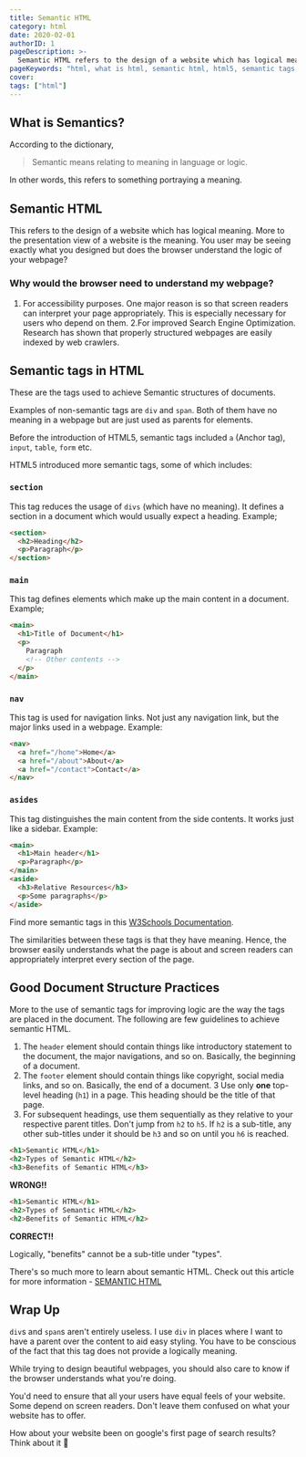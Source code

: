 ```yaml
---
title: Semantic HTML
category: html
date: 2020-02-01
authorID: 1
pageDescription: >-
  Semantic HTML refers to the design of a website which has logical meaning. This allows the pages to be easily interpreted by screen readers and also aid in easy indexing by web crawlers for SEO.
pageKeywords: "html, what is html, semantic html, html5, semantic tags, section, asides, article, footer, header, main"
cover:
tags: ["html"]
---
```


## What is Semantics?

According to the dictionary,

> Semantic means relating to meaning in language or logic.

In other words, this refers to something portraying a meaning.

## Semantic HTML

This refers to the design of a website which has logical meaning. More to the presentation view of a website is the meaning. You user may be seeing exactly what you designed but does the browser understand the logic of your webpage?

### Why would the browser need to understand my webpage?

1. For accessibility purposes. One major reason is so that screen readers can interpret your page appropriately. This is especially necessary for users who depend on them.
   2.For improved Search Engine Optimization. Research has shown that properly structured webpages are easily indexed by web crawlers.

## Semantic tags in HTML

These are the tags used to achieve Semantic structures of documents.

Examples of non-semantic tags are `div` and `span`. Both of them have no meaning in a webpage but are just used as parents for elements.

Before the introduction of HTML5, semantic tags included `a` (Anchor tag), `input`, `table`, `form` etc.

HTML5 introduced more semantic tags, some of which includes:

### `section`

This tag reduces the usage of `divs` (which have no meaning). It defines a section in a document which would usually expect a heading. Example;

```html
<section>
  <h2>Heading</h2>
  <p>Paragraph</p>
</section>
```

### `main`

This tag defines elements which make up the main content in a document. Example;

```html
<main>
  <h1>Title of Document</h1>
  <p>
    Paragraph
    <!-- Other contents -->
  </p>
</main>
```

### `nav`

This tag is used for navigation links. Not just any navigation link, but the major links used in a webpage. Example:

```html
<nav>
  <a href="/home">Home</a>
  <a href="/about">About</a>
  <a href="/contact">Contact</a>
</nav>
```

### `asides`

This tag distinguishes the main content from the side contents. It works just like a sidebar. Example:

```html
<main>
  <h1>Main header</h1>
  <p>Paragraph</p>
</main>
<aside>
  <h3>Relative Resources</h3>
  <p>Some paragraphs</p>
</aside>
```

Find more semantic tags in this [W3Schools Documentation](https://www.w3schools.com/html/html5_semantic_elements.asp).

The similarities between these tags is that they have meaning. Hence, the browser easily understands what the page is about and screen readers can appropriately interpret every section of the page.

## Good Document Structure Practices

More to the use of semantic tags for improving logic are the way the tags are placed in the document. The following are few guidelines to achieve semantic HTML.

1. The `header` element should contain things like introductory statement to the document, the major navigations, and so on. Basically, the beginning of a document.
2. The `footer` element should contain things like copyright, social media links, and so on. Basically, the end of a document.
   3 Use only **one** top-level heading (`h1`) in a page. This heading should be the title of that page.
3. For subsequent headings, use them sequentially as they relative to your respective parent titles. Don't jump from `h2` to `h5`. If `h2` is a sub-title, any other sub-titles under it should be `h3` and so on until you `h6` is reached.

```html
<h1>Semantic HTML</h1>
<h2>Types of Semantic HTML</h2>
<h3>Benefits of Semantic HTML</h3>
```

**WRONG!!**

```html
<h1>Semantic HTML</h1>
<h2>Types of Semantic HTML</h2>
<h2>Benefits of Semantic HTML</h2>
```

**CORRECT!!**

Logically, "benefits" cannot be a sub-title under "types".

There's so much more to learn about semantic HTML. Check out this article for more information - [SEMANTIC HTML](https://internetingishard.com/html-and-css/semantic-html/)

## Wrap Up

`div`s and `span`s aren't entirely useless. I use `div` in places where I want to have a parent over the content to aid easy styling. You have to be conscious of the fact that this tag does not provide a logically meaning.

While trying to design beautiful webpages, you should also care to know if the browser understands what you're doing.

You'd need to ensure that all your users have equal feels of your website. Some depend on screen readers. Don't leave them confused on what your website has to offer.

How about your website been on google's first page of search results? Think about it 🙂
